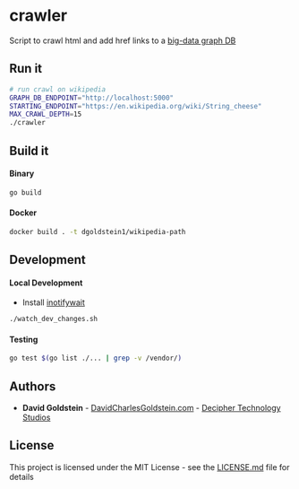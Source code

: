 # crawler

Script to crawl html and add href links to a [big-data graph DB](https://github.com/dgoldstein1/graphApi)

## Run it

```sh
# run crawl on wikipedia
GRAPH_DB_ENDPOINT="http://localhost:5000"
STARTING_ENDPOINT="https://en.wikipedia.org/wiki/String_cheese"
MAX_CRAWL_DEPTH=15
./crawler
```

## Build it

#### Binary

```sh
go build
```

#### Docker
```sh
docker build . -t dgoldstein1/wikipedia-path
```

## Development

#### Local Development

- Install [inotifywait](https://linux.die.net/man/1/inotifywait)
```sh
./watch_dev_changes.sh
```

#### Testing

```sh
go test $(go list ./... | grep -v /vendor/)
```

## Authors

* **David Goldstein** - [DavidCharlesGoldstein.com](http://www.davidcharlesgoldstein.com/?github-wikipeida-path) - [Decipher Technology Studios](http://deciphernow.com/)

## License

This project is licensed under the MIT License - see the [LICENSE.md](LICENSE.md) file for details
